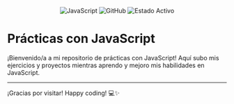 <p align="center">
  <img src="https://img.shields.io/badge/javascript-%23F7DF1E?style=for-the-badge&logo=javascript&logoColor=black" alt="JavaScript">
  <img src="https://img.shields.io/badge/practicas_javascript-%23F7DF1E?style=for-the-badge&logo=github&logoColor=black" alt="GitHub">
  <img src="https://img.shields.io/badge/estado-%23F7DF1E?style=for-the-badge&logoColor=white&label=activo&labelColor=%23242424" alt="Estado Activo">
</p>

# Prácticas con JavaScript

¡Bienvenido/a a mi repositorio de prácticas con JavaScript! Aquí subo mis ejercicios y proyectos mientras aprendo y mejoro mis habilidades en JavaScript.

---

¡Gracias por visitar! Happy coding! 💻✨
